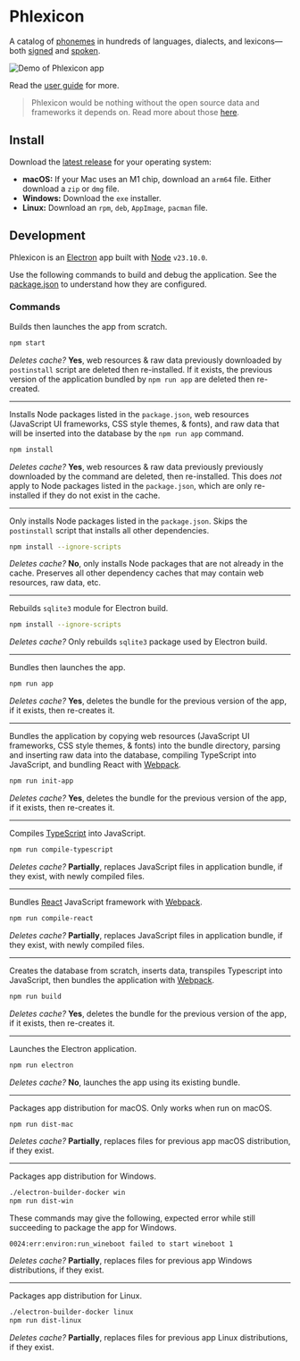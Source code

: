 # Phlexicon

A catalog of [phonemes](https://en.wikipedia.org/wiki/Phoneme) in hundreds of languages, dialects, and lexicons—both [signed](https://www.signwriting.org/about/) and [spoken](https://en.wikipedia.org/wiki/International_Phonetic_Alphabet).

![Demo of Phlexicon app](docs/demo.gif)

Read the [user guide](https://mxskylar.github.io/phlexicon/) for more.

> Phlexicon would be nothing without the open source data and frameworks it depends on.
> Read more about those [here](https://mxskylar.github.io/phlexicon/attribution).

## Install

Download the [latest release](https://github.com/mxskylar/phlexicon/releases/latest) for your operating system:

- **macOS:** If your Mac uses an M1 chip, download an `arm64` file. Either download a `zip` or `dmg` file.
- **Windows:** Download the `exe` installer.
- **Linux:** Download an `rpm`, `deb`, `AppImage`, `pacman` file.

## Development

Phlexicon is an [Electron](https://www.electronjs.org/) app built with [Node](https://nodejs.org/) `v23.10.0`.

Use the following commands to build and debug the application. See the [package.json](package.json) to understand how they are configured.

### Commands

Builds then launches the app from scratch.

```bash
npm start
```

*Deletes cache?* **Yes**, web resources & raw data previously downloaded by `postinstall` script are deleted then re-installed. If it exists, the previous version of the application bundled by `npm run app` are deleted then re-created.

---

Installs Node packages listed in the `package.json`, web resources (JavaScript UI frameworks, CSS style themes, & fonts), and raw data that will be inserted into the database by the `npm run app` command.

```bash
npm install
```

*Deletes cache?* **Yes**, web resources & raw data previously previously downloaded by the command are deleted, then re-installed. This does *not* apply to Node packages listed in the `package.json`, which are only re-installed if they do not exist in the cache.

---

Only installs Node packages listed in the `package.json`. Skips the `postinstall` script that installs all other dependencies.

```bash
npm install --ignore-scripts
```

*Deletes cache?* **No**, only installs Node packages that are not already in the cache. Preserves all other dependency caches that may contain web resources, raw data, etc.

---

Rebuilds `sqlite3` module for Electron build.

```bash
npm install --ignore-scripts
```

*Deletes cache?* Only rebuilds `sqlite3` package used by Electron build.

---

Bundles then launches the app.

```bash
npm run app
```

*Deletes cache?* **Yes**, deletes the bundle for the previous version of the app, if it exists, then re-creates it.

---

Bundles the application by copying web resources (JavaScript UI frameworks, CSS style themes, & fonts)
into the bundle directory, parsing and inserting raw data into the database, compiling TypeScript into JavaScript,
and bundling React with [Webpack](https://webpack.js.org/).


```bash
npm run init-app
```

*Deletes cache?* **Yes**, deletes the bundle for the previous version of the app, if it exists, then re-creates it.

---

Compiles [TypeScript](https://www.typescriptlang.org/) into JavaScript.

```bash
npm run compile-typescript
```

*Deletes cache?* **Partially**, replaces JavaScript files in application bundle, if they exist, with newly compiled files.

---

Bundles [React](https://react.dev/) JavaScript framework with [Webpack](https://webpack.js.org/).

```bash
npm run compile-react
```

*Deletes cache?* **Partially**, replaces JavaScript files in application bundle, if they exist, with newly compiled files.

---

Creates the database from scratch, inserts data, transpiles Typescript into JavaScript, then bundles the application with [Webpack](https://webpack.js.org/).

```bash
npm run build
```

*Deletes cache?* **Yes**, deletes the bundle for the previous version of the app, if it exists, then re-creates it.

---

Launches the Electron application.

```bash
npm run electron
```

*Deletes cache?* **No**, launches the app using its existing bundle.

---

Packages app distribution for macOS. Only works when run on macOS.

```bash
npm run dist-mac
```

*Deletes cache?* **Partially**, replaces files for previous app macOS distribution, if they exist.

---

Packages app distribution for Windows.

```bash
./electron-builder-docker win
npm run dist-win
```

These commands may give the following, expected error while still succeeding to package the app for Windows.

```
0024:err:environ:run_wineboot failed to start wineboot 1
```

*Deletes cache?* **Partially**, replaces files for previous app Windows distributions, if they exist.

---

Packages app distribution for Linux.

```bash
./electron-builder-docker linux
npm run dist-linux
```

*Deletes cache?* **Partially**, replaces files for previous app Linux distributions, if they exist.